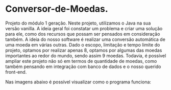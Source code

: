 # Conversor-de-Moedas.
Projeto do módulo 1 geração. Neste projeto, utilizamos o Java na sua versão vanilla. A ideia geral foi constatar um problema e criar uma solução para ele, como dos recursos que possam ser pensados ​​em consideração também. A ideia do nosso software é realizar uma conversão automática de uma moeda em várias outras. Dado o escopo, limitação e tempo limite do projeto, optamos por realizar apenas 8, optamos por algumas das moedas importantes ao redor do mundo, sendo assim 9 moedas. Todavia, é possível ampliar este projeto não só em termos de quantidade de moedas, como também pensando em integração com banco de dados e o nosso querido front-end.

<div>
    <aimg src = "https://user-images.githubusercontent.com/92900668/180064192-066ec6ce-8f47-487c-b8d0-5d9dd3acaaf0.png" > </aimg>
Nas imagens abaixo é possível visualizar como o programa funciona:
    <a img src = "https://user-images.githubusercontent.com/92900668/180064192-066ec6ce-8f47-487c-b8d0-5d9dd3acaaf0.png"
       ></a>
    <a img src = https://user-images.githubusercontent.com/92900668/180064271-4b145912-a44a-446f-879d-a87d93898d44.png ></a>
